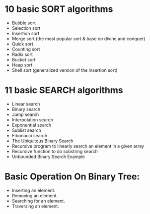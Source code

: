 # 10 basic SORT algorithms

- Bubble sort
- Selection sort
- Insertion sort
- Merge sort (the most popular sort & base on divine and conquer)
- Quick sort
- Counting sort
- Radix sort
- Bucket sort
- Heap sort
- Shell sort (generalized version of the insertion sort)

# 11 basic SEARCH algorithms

- Linear search
- Binary search
- Jump search
- Interpolation search
- Exponential search
- Sublist search
- Fibonacci search
- The Ubiquitous Binary Search
- Recursive program to linearly search an element in a given array
- Recursive function to do substring search
- Unbounded Binary Search Example

# Basic Operation On Binary Tree:

- Inserting an element.
- Removing an element.
- Searching for an element.
- Traversing an element.
